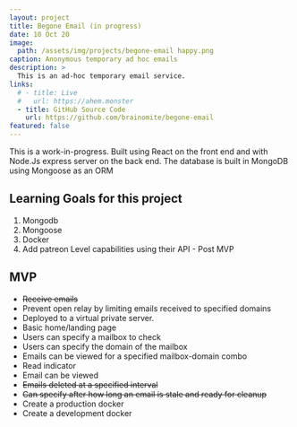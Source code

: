 ```yaml
---
layout: project
title: Begone Email (in progress)
date: 10 Oct 20
image:
  path: /assets/img/projects/begone-email happy.png
caption: Anonymous temporary ad hoc emails
description: >
  This is an ad-hoc temporary email service.
links:
  # - title: Live
  #   url: https://ahem.monster
  - title: GitHub Source Code
    url: https://github.com/brainomite/begone-email
featured: false
---
```


This is a work-in-progress.
Built using React on the front end and with Node.Js express server on the back
end. The database is built in MongoDB using Mongoose as an ORM

## Learning Goals for this project

1. Mongodb
2. Mongoose
3. Docker
4. Add patreon Level capabilities using their API - Post MVP

## MVP

* ~~Receive emails~~
* Prevent open relay by limiting emails received to specified domains
* Deployed to a virtual private server.
* Basic home/landing page
* Users can specify a mailbox to check
* Users can specify the domain of the mailbox
* Emails can be viewed for a specified mailbox-domain combo
* Read indicator
* Email can be viewed
* ~~Emails deleted at a specified interval~~
* ~~Can specify after how long an email is stale and ready for cleanup~~
* Create a production docker
* Create a development docker

